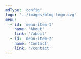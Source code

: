 ```yaml
---
mdType: 'config'
logo: '../images/blog-logo.svg'
menu:
  - id: 'menu-item-1'
    name: 'About'
    link: '/about'
  - id: 'menu-item-2'
    name: 'Contact'
    link: '/contact'
---
```


<!-- Want to have this menu here instead of creating it dynamically from pages.
Many reasons for that. For example one may want to have posts in the menu also.
Or something else. This way it's more dynamic. 
Just be careful to type in the correct link, aka the slug for the page/post!!! -->